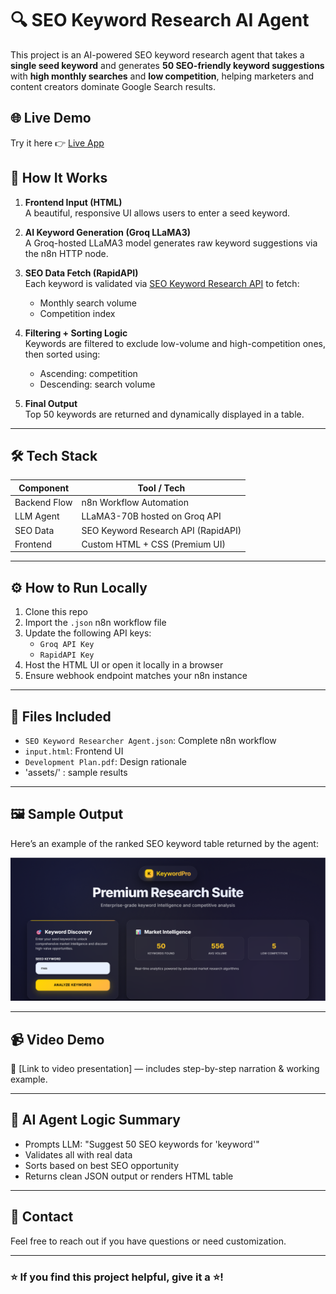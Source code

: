 # 🔍 SEO Keyword Research AI Agent

This project is an AI-powered SEO keyword research agent that takes a **single seed keyword** and generates **50 SEO-friendly keyword suggestions** with **high monthly searches** and **low competition**, helping marketers and content creators dominate Google Search results.

## 🌐 Live Demo
Try it here 👉 [Live App](https://sinanpathiyil.app.n8n.cloud/webhook-test/seed%20keyword)

## 🧠 How It Works

1. **Frontend Input (HTML)**  
   A beautiful, responsive UI allows users to enter a seed keyword.

2. **AI Keyword Generation (Groq LLaMA3)**  
   A Groq-hosted LLaMA3 model generates raw keyword suggestions via the n8n HTTP node.

3. **SEO Data Fetch (RapidAPI)**  
   Each keyword is validated via [SEO Keyword Research API](https://rapidapi.com/data-buyer/api/seo-keyword-research-api/) to fetch:
   - Monthly search volume
   - Competition index

4. **Filtering + Sorting Logic**  
   Keywords are filtered to exclude low-volume and high-competition ones, then sorted using:
   - Ascending: competition
   - Descending: search volume

5. **Final Output**  
   Top 50 keywords are returned and dynamically displayed in a table.

---

## 🛠 Tech Stack

| Component       | Tool / Tech                                 |
|-----------------|----------------------------------------------|
| Backend Flow    | n8n Workflow Automation                      |
| LLM Agent       | LLaMA3-70B hosted on Groq API                |
| SEO Data        | SEO Keyword Research API (RapidAPI)          |
| Frontend        | Custom HTML + CSS (Premium UI)               |

---

## ⚙️ How to Run Locally

1. Clone this repo
2. Import the `.json` n8n workflow file
3. Update the following API keys:
   - `Groq API Key`
   - `RapidAPI Key`
4. Host the HTML UI or open it locally in a browser
5. Ensure webhook endpoint matches your n8n instance

---

## 📁 Files Included

- `SEO Keyword Researcher Agent.json`: Complete n8n workflow
- `input.html`: Frontend UI
- `Development Plan.pdf`: Design rationale
- 'assets/' : sample results

---

## 🖼️ Sample Output

Here’s an example of the ranked SEO keyword table returned by the agent:

![Keyword Output Table](assets/result1.png)

---

## 📹 Video Demo

🎥 [Link to video presentation] — includes step-by-step narration & working example.

---

## 🤖 AI Agent Logic Summary

- Prompts LLM: "Suggest 50 SEO keywords for 'keyword'"
- Validates all with real data
- Sorts based on best SEO opportunity
- Returns clean JSON output or renders HTML table

---

## 📩 Contact

Feel free to reach out if you have questions or need customization.

---

### ⭐ If you find this project helpful, give it a ⭐!
